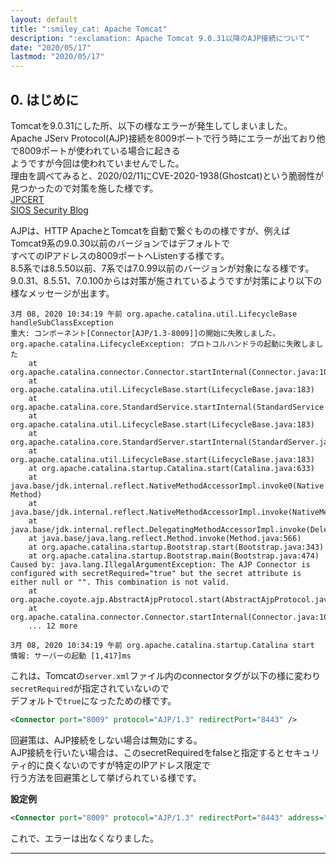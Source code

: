 ```yaml
---
layout: default
title: ":smiley_cat: Apache Tomcat"
description: ":exclamation: Apache Tomcat 9.0.31以降のAJP接続について"
date: "2020/05/17"
lastmod: "2020/05/17"
---
```


## 0. はじめに

Tomcatを9.0.31にした所、以下の様なエラーが発生してしまいました。  
Apache JServ Protocol(AJP)接続を8009ポートで行う時にエラーが出ており他で8009ポートが使われている場合に起きる  
ようですが今回は使われていませんでした。  
理由を調べてみると、2020/02/11にCVE-2020-1938(Ghostcat)という脆弱性が見つかったので対策を施した様です。  
[JPCERT](https://www.jpcert.or.jp/at/2020/at200009.html)  
[SIOS Security Blog](https://security.sios.com/vulnerability/tomcat-security-vulnerability-20200225.html)  

AJPは、HTTP ApacheとTomcatを自動で繋ぐものの様ですが、例えばTomcat9系の9.0.30以前のバージョンではデフォルトで  
すべてのIPアドレスの8009ポートへListenする様です。  
8.5系では8.5.50以前、7系では7.0.99以前のバージョンが対象になる様です。  
9.0.31、8.5.51、7.0.100からは対策が施されているようですが対策により以下の様なメッセージが出ます。   

    3月 08, 2020 10:34:19 午前 org.apache.catalina.util.LifecycleBase handleSubClassException
    重大: コンポーネント[Connector[AJP/1.3-8009]]の開始に失敗しました。
    org.apache.catalina.LifecycleException: プロトコルハンドラの起動に失敗しました
    	at org.apache.catalina.connector.Connector.startInternal(Connector.java:1038)
    	at org.apache.catalina.util.LifecycleBase.start(LifecycleBase.java:183)
    	at org.apache.catalina.core.StandardService.startInternal(StandardService.java:438)
    	at org.apache.catalina.util.LifecycleBase.start(LifecycleBase.java:183)
    	at org.apache.catalina.core.StandardServer.startInternal(StandardServer.java:930)
    	at org.apache.catalina.util.LifecycleBase.start(LifecycleBase.java:183)
    	at org.apache.catalina.startup.Catalina.start(Catalina.java:633)
    	at java.base/jdk.internal.reflect.NativeMethodAccessorImpl.invoke0(Native Method)
    	at java.base/jdk.internal.reflect.NativeMethodAccessorImpl.invoke(NativeMethodAccessorImpl.java:62)
    	at java.base/jdk.internal.reflect.DelegatingMethodAccessorImpl.invoke(DelegatingMethodAccessorImpl.java:43)
    	at java.base/java.lang.reflect.Method.invoke(Method.java:566)
    	at org.apache.catalina.startup.Bootstrap.start(Bootstrap.java:343)
    	at org.apache.catalina.startup.Bootstrap.main(Bootstrap.java:474)
    Caused by: java.lang.IllegalArgumentException: The AJP Connector is configured with secretRequired="true" but the secret attribute is either null or "". This combination is not valid.
    	at org.apache.coyote.ajp.AbstractAjpProtocol.start(AbstractAjpProtocol.java:264)
    	at org.apache.catalina.connector.Connector.startInternal(Connector.java:1035)
    	... 12 more

    3月 08, 2020 10:34:19 午前 org.apache.catalina.startup.Catalina start
    情報: サーバーの起動 [1,417]ms

これは、Tomcatの`server.xml`ファイル内のconnectorタグが以下の様に変わり`secretRequired`が指定されていないので  
デフォルトで`true`になったための様です。  

```xml
<Connector port="8009" protocol="AJP/1.3" redirectPort="8443" />
```

回避策は、AJP接続をしない場合は無効にする。  
AJP接続を行いたい場合は、このsecretRequiredをfalseと指定するとセキュリティ的に良くないのですが特定のIPアドレス限定で  
行う方法を回避策として挙げられている様です。  

**設定例**  

```xml
<Connector port="8009" protocol="AJP/1.3" redirectPort="8443" address="localhost" secretRequired="false"/>
```

これで、エラーは出なくなりました。  

* * *
